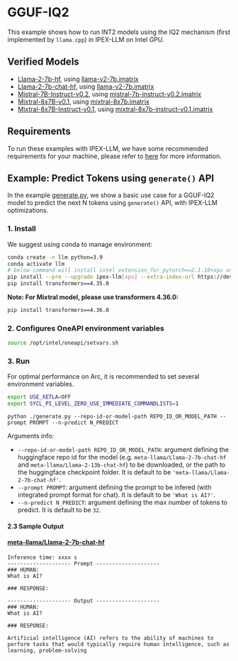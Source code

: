 # GGUF-IQ2

This example shows how to run INT2 models using the IQ2 mechanism (first implemented by `llama.cpp`) in IPEX-LLM on Intel GPU.

## Verified Models

- [Llama-2-7b-hf](https://huggingface.co/meta-llama/Llama-2-7b-hf), using [llama-v2-7b.imatrix](https://huggingface.co/datasets/ikawrakow/imatrix-from-wiki-train/resolve/main/llama-v2-7b.imatrix)
- [Llama-2-7b-chat-hf](https://huggingface.co/meta-llama/Llama-2-7b-chat-hf), using [llama-v2-7b.imatrix](https://huggingface.co/datasets/ikawrakow/imatrix-from-wiki-train/resolve/main/llama-v2-7b.imatrix)
- [Mistral-7B-Instruct-v0.2](https://huggingface.co/mistralai/Mistral-7B-Instruct-v0.2), using [mistral-7b-instruct-v0.2.imatrix](https://huggingface.co/datasets/ikawrakow/imatrix-from-wiki-train/resolve/main/mistral-7b-instruct-v0.2.imatrix)
- [Mixtral-8x7B-v0.1](https://huggingface.co/mistralai/Mixtral-8x7B-v0.1), using [mixtral-8x7b.imatrix](https://huggingface.co/datasets/ikawrakow/imatrix-from-wiki-train/resolve/main/mixtral-8x7b.imatrix)
- [Mixtral-8x7B-Instruct-v0.1](https://huggingface.co/mistralai/Mixtral-8x7B-Instruct-v0.1), using [mixtral-8x7b-instruct-v0.1.imatrix](https://huggingface.co/datasets/ikawrakow/imatrix-from-wiki-train/resolve/main/mixtral-8x7b-instruct-v0.1.imatrix)

## Requirements

To run these examples with IPEX-LLM, we have some recommended requirements for your machine, please refer to [here](../../../README.md#requirements) for more information.

## Example: Predict Tokens using `generate()` API

In the example [generate.py](./generate.py), we show a basic use case for a GGUF-IQ2 model to predict the next N tokens using `generate()` API, with IPEX-LLM optimizations.

### 1. Install

We suggest using conda to manage environment:

```bash
conda create -n llm python=3.9
conda activate llm
# below command will install intel_extension_for_pytorch==2.1.10+xpu as default
pip install --pre --upgrade ipex-llm[xpu] --extra-index-url https://developer.intel.com/ipex-whl-stable-xpu
pip install transformers==4.35.0
```
**Note: For Mixtral model, please use transformers 4.36.0:**
```bash
pip install transformers==4.36.0
```

### 2. Configures OneAPI environment variables

```bash
source /opt/intel/oneapi/setvars.sh
```

### 3. Run

For optimal performance on Arc, it is recommended to set several environment variables.

```bash
export USE_XETLA=OFF
export SYCL_PI_LEVEL_ZERO_USE_IMMEDIATE_COMMANDLISTS=1
```

```
python ./generate.py --repo-id-or-model-path REPO_ID_OR_MODEL_PATH --prompt PROMPT --n-predict N_PREDICT
```

Arguments info:

- `--repo-id-or-model-path REPO_ID_OR_MODEL_PATH`: argument defining the huggingface repo id for the model (e.g. `meta-llama/Llama-2-7b-chat-hf` and `meta-llama/Llama-2-13b-chat-hf`) to be downloaded, or the path to the huggingface checkpoint folder. It is default to be `'meta-llama/Llama-2-7b-chat-hf'`.
- `--prompt PROMPT`: argument defining the prompt to be infered (with integrated prompt format for chat). It is default to be `'What is AI?'`.
- `--n-predict N_PREDICT`: argument defining the max number of tokens to predict. It is default to be `32`.

#### 2.3 Sample Output

#### [meta-llama/Llama-2-7b-chat-hf](https://huggingface.co/meta-llama/Llama-2-7b-chat-hf)

```log
Inference time: xxxx s
-------------------- Prompt --------------------
### HUMAN:
What is AI?

### RESPONSE:

-------------------- Output --------------------
### HUMAN:
What is AI?

### RESPONSE:

Artificial intelligence (AI) refers to the ability of machines to perform tasks that would typically require human intelligence, such as learning, problem-solving
```
